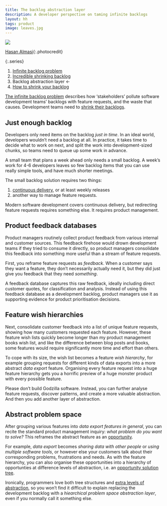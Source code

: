 ```yaml
---
title: The backlog abstraction layer
description: A developer perspective on taming infinite backlogs
layout: hh
tags: product
image: leaves.jpg
---
```


![](leaves.jpg)

[Hasan Almasi](https://unsplash.com/photos/SpCrTUG2nu8){:.photocredit}

{:.series}
1. [Infinite backlog problem](infinite-backlog)
2. [Incredible shrinking backlog](backlog-shrinkage)
3. Backlog abstraction layer ←
4. [How to shrink your backlog](shrink-your-backlog)

[The infinite backlog problem](infinite-backlog)
describes how ‘stakeholders’ pollute software development teams’ backlogs with feature requests, and the waste that causes.
Development teams need to [shrink their backlogs](backlog-shrinkage).

## Just enough backlog

Developers only need items on the backlog _just in time_.
In an ideal world, developers wouldn’t need a backlog at all.
In practice, it takes time to decide what to work on next, and split the work into development-sized chunks, so teams need to queue up some work in advance.

A small team that plans a week ahead only needs a small backlog.
A week’s work for 4-6 developers leaves so few backlog items that you can use really simple tools, and have much shorter meetings.

The small backlog solution requires two things:

1. [continuous delivery](https://en.wikipedia.org/wiki/Continuous_delivery), or at least weekly releases
2. another way to manage feature requests.

Modern software development covers continuous delivery, but redirecting feature requests requires something else.
It requires product management.

## Product feedback databases

Product managers routinely collect product feedback from various internal and customer sources.
This feedback firehose would drown development teams if they tried to consume it directly, so product managers consolidate this feedback into something more useful than a stream of feature requests.

First, you reframe feature requests as _feedback_.
When a customer says they want a feature, they don’t necessarily actually need it, but they did just give you feedback that they need _something_.

A feedback database captures this raw feedback, ideally including direct customer quotes, for classification and analysis.
Instead of using this feedback database as a development backlog, product managers use it as supporting evidence for product prioritisation decisions.

## Feature wish hierarchies

Next, consolidate customer feedback into a list of unique feature requests, showing how many customers requested each feature.
However, these feature wish lists quickly become longer than my product management books wish list, 
and like the difference between blog posts and books, some features would require significantly more time and effort than others.

To cope with its size, the wish list becomes a feature _wish hierarchy_, for example grouping requests for different kinds of data exports into a more abstract _data export_ feature.
Organising every feature request into a huge feature hierarchy gets you a horrific preview of a huge monster product with every possible feature.

Please don’t build Godzilla software.
Instead, you can further analyse feature requests, discover patterns, and create a more valuable abstraction.
And then you add another layer of abstraction.

## Abstract problem space

After grouping various features into _data export features in general_,
you can recite the standard product management inquiry: _what problem do you want to solve?_
This reframes the abstract feature as an [opportunity](product-documents#opportunity).

For example, _data export_ becomes _sharing data with other people_ or _using multiple software tools_, 
or however else your customers talk about their corresponding problems, frustrations and needs.
As with the feature hierarchy, you can also organise these opportunities into a hierarchy of opportunties at difference levels of abstraction,
i.e. an [opportunity solution tree](https://www.producttalk.org/opportunity-solution-tree/).

Ironically, programmers love both tree structures and 
[extra levels of abstraction](https://en.wikipedia.org/wiki/Fundamental_theorem_of_software_engineering),
so you won’t find it difficult to explain replacing the development backlog with a _hiearchical problem space abstraction layer_,
even if you normally call it something else.

